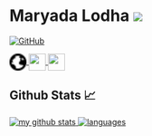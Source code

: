 

#  Maryada Lodha <img src="https://media.giphy.com/media/WUlplcMpOCEmTGBtBW/giphy.gif" width="30">

<p>
<a href="http://maryada6.github.io/">
<img alt="GitHub" src="https://img.shields.io/badge/dynamic/json?logo=github&label=GitHub+Followers&labelColor=282c34&color=181717&query=%24.data.totalSubs&url=https%3A%2F%2Fapi.spencerwoo.com%2Fsubstats%2F%3Fsource%3Dgithub%26queryKey%3Dmaryada6&longCache=true">
</a>
<p>

<!-- websites and link -->
<p>
<a href="http://maryada6.github.io/" target="blank">
<img align="center" src="https://raw.githubusercontent.com/iconic/open-iconic/master/svg/globe.svg"  height="30" width="30" />
</a>
<a href="https://linkedin.com/in/maryada-jain-a86285190/" target="blank">
<img align="center" src="https://cdn.jsdelivr.net/npm/simple-icons@3.0.1/icons/linkedin.svg"  height="30" width="30" />
</a>
<a href="https://github.com/maryada6" target="blank">
<img align="center" src="https://cdn.jsdelivr.net/npm/simple-icons@3.0.1/icons/github.svg"  height="30" width="30" />
</a>
</a>
</p>





## Github Stats 📈
<!-- status codes -->
<a href="http://maryada6.github.io/">
    <p>
    <img src="https://github-readme-stats.vercel.app/api?username=maryada6&show_icons=true&theme=tokyonight" alt="my github stats" width="420"/>&nbsp;<img src="https://github-readme-stats.vercel.app/api/top-langs/?username=maryada6&layout=compact&theme=tokyonight" alt="languages" height="165">
    </p>
</a>
<!--
<a href="http://maryada6.github.io/">
    <p>
        <img src="https://github-profile-trophy.vercel.app/?username=maryada6&column=7&theme=onedark"/>
    </p>
</a>
-->
<!--
## Music 🎸 
<p>
    <img src="https://spotify-github-profile.vercel.app/api/view?uid=4ni6expuhfs7kg2y3up57glrd&cover_image=true"/>
</p> -->
